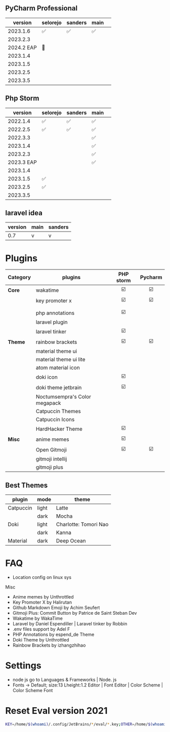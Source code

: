 ## PyCharm Professional


| version    | selorejo | sanders | main |     |
| ---------- | -------- | ------- | ---- | --- |
| 2023.1.6   | ✅        | ✅       | ✅    |     |
| 2023.2.3   |          |         |      |     |
| 2024.2 EAP | 🚧       |         |      |     |
| 2023.1.4   |          |         |      |     |
| 2023.1.5   |          |         |      |     |
| 2023.2.5   |          |         |      |     |
| 2023.3.5   |          |         |      |     |

## Php Storm

| version    | selorejo | sanders | main |     |
| ---------- | -------- | ------- | ---- | --- |
| 2022.1.4   | ✅        | ✅       | ✅    |     |
| 2022.2.5   | ✅        | ✅       | ✅    |     |
| 2022.3.3   |          |         | ✅    |     |
| 2023.1.4   |          |         | ✅    |     |
| 2023.2.3   |          |         | ✅    |     |
| 2023.3 EAP |          |         | ✅    |     |
| 2023.1.4   |          |         |      |     |
| 2023.1.5   | ✅        |         |      |     |
| 2023.2.5   | ✅        |         |      |     |
| 2023.3.5   |          |         |      |     |


## laravel idea

| version | main | sanders |
| ------- | ---- | ------- |
| 0.7     | v    | v       |

# Plugins

| Category  | plugins                       | PHP storm | Pycharm |
| --------- | ----------------------------- | :-------: | :-----: |
| **Core**  | wakatime                      |    ☑️     |   ☑️    |
|           | key promoter x                |    ☑️     |   ☑️    |
|           |                               |           |         |
|           | php annotations               |    ☑️     |         |
|           | laravel plugin                |           |         |
|           | laravel tinker                |    ☑️     |         |
| **Theme** | rainbow brackets              |    ☑️     |   ☑️    |
|           | material theme ui             |           |         |
|           | material theme ui lite        |           |         |
|           | atom material icon            |           |         |
|           | doki icon                     |    ☑️     |         |
|           | doki theme jetbrain           |    ☑️     |         |
|           | Noctumsempra's Color megapack |           |         |
|           | Catpuccin Themes              |           |         |
|           | Catpuccin Icons               |           |         |
|           | HardHacker Theme              |    ☑️     |         |
| **Misc**  | anime memes                   |    ☑️     |         |
|           | Open Gitmoji                  |    ☑️     |   ☑️    |
|           | gitmoji intellij              |           |         |
|           | gitmoji plus                  |           |         |
## Best Themes
| plugin    | mode  | theme                 |
| --------- | ----- | --------------------- |
| Catpuccin | light | Latte                 |
|           | dark  | Mocha                 |
| Doki      | light | Charlotte: Tomori Nao |
|           | dark  | Kanna                 |
| Material  | dark  | Deep Ocean            |
 # FAQ
- Location config on linux sys


Misc
- Anime memes by Unthrottled
- Key Promoter X by Halirutan
- Github Markdown Emoji by Achim Seufert
- Gitmoji Plus: Commit Button by Patrice de Saint Steban
Dev
- Wakatime by WakaTime
- Laravel by Daniel Espendiller | Laravel tinker by Robbin
- .env files support by Adel F
- PHP Annotations by espend_de
Theme
- Doki Theme by Unthrottled
- Rainbow Brackets by izhangzhihao


# Settings
- node js
  go to Languages & Frameworks | Node. js
- Fonts -> Default; size:13 Lheight:1.2
  Editor | Font
  Editor | Color Scheme | Color Scheme Font

# Reset Eval version 2021
```sh
KEY=/home/$(whoami)/.config/JetBrains/*/eval/*.key;OTHER=/home/$(whoami)/.config/JetBrains/*/options/other.xml;PHPSTORM=/home/$(whoami)/.java/.userPrefs/jetbrains/phpstorm;WEBSTORM=/home/$(whoami)/.java/.userPrefs/jetbrains/webstorm;PYCHARM=/home/$(whoami)/.java/.userPrefs/jetbrains/pycharm;RIDER=/home/$(whoami)/.java/.userPrefs/jetbrains/rider;CLION=/home/$(whoami)/.java/.userPrefs/jetbrains/clion;DATALORE=/home/$(whoami)/.java/.userPrefs/jetbrains/datalore;DATAGRIP=/home/$(whoami)/.java/.userPrefs/jetbrains/datagrip;RUBYMINE=/home/$(whoami)/.java/.userPrefs/jetbrains/rubymine;APPCODE=/home/$(whoami)/.java/.userPrefs/jetbrains/appcode;GOLAND=/home/$(whoami)/.java/.userPrefs/jetbrains/goland;rm -f $KEY $OTHER;rm -rf $PHPSTORM $WEBSTORM $PYCHARM $RIDER $CLION $DATALORE $DATAGRIP $RUBYMINE $APPCODE $GOLAND;echo "processing: find existing file, please wait ...";echo "processing: delete existing eval key ...";echo "processing: file deleted.";echo "done: success reseting your Jerbrains IDE.";
```
